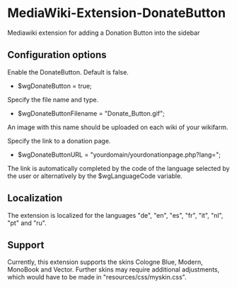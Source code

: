 # MediaWiki-Extension-DonateButton
Mediawiki extension for adding a Donation Button into the sidebar

## Configuration options

Enable the DonateButton. Default is false.

* $wgDonateButton = true;

Specify the file name and type.

* $wgDonateButtonFilename = "Donate_Button.gif";

An image with this name should be uploaded on each wiki of your wikifarm.

Specify the link to a donation page.

* $wgDonateButtonURL = "yourdomain/yourdonationpage.php?lang=";

The link is automatically completed by the code of the language selected by the user or alternatively by the $wgLanguageCode variable.

## Localization

The extension is localized for the languages "de", "en", "es", "fr", "it", "nl", "pt" and "ru".

## Support

Currently, this extension supports the skins Cologne Blue, Modern, MonoBook and Vector.
Further skins may require additional adjustments, which would have to be made in "resources/css/myskin.css".